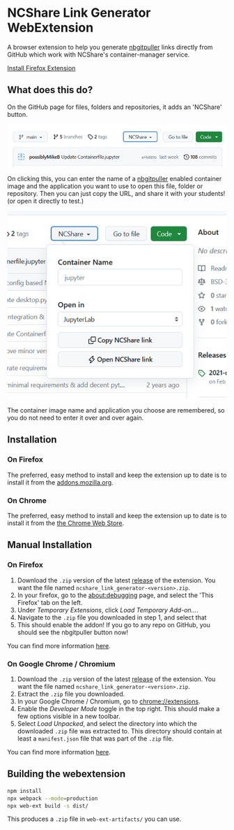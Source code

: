 # NCShare Link Generator WebExtension

A browser extension to help you generate [nbgitpuller](https://jupyterhub.github.io/nbgitpuller/)
links directly from GitHub which work with NCShare's container-manager service.

[Install Firefox Extension](https://addons.mozilla.org/en-US/firefox/addon/nbgitpuller-link-generator/?utm_source=addons.mozilla.org&utm_medium=referral&utm_content=search)

## What does this do?

On the GitHub page for files, folders and repositories, it adds an
'NCShare' button.

![NCShare button](screenshot-button.png)

On clicking this, you can enter the name of a [nbgitpuller](https://jupyterhub.github.io/nbgitpuller/) 
enabled container image and the application you want to use to open this file, folder or repository. Then you
can just copy the URL, and share it with your students! (or open it directly to test.)

![nbgitpuller popover](screenshot-popover.png)

The container image name and application you choose are remembered, so
you do not need to enter it over and over again.

## Installation

### On Firefox

The preferred, easy method to install and keep the extension up to date is to install it
from the [addons.mozilla.org](https://addons.mozilla.org/en-US/firefox/addon/nbgitpuller-link-generator/?utm_source=addons.mozilla.org&utm_medium=referral&utm_content=search).

### On Chrome

The preferred, easy method to install and keep the extension up to date is to install it
from the [the Chrome Web Store](https://chrome.google.com/webstore/detail/nbgitpuller-link-generato/hpdbdpklpmppnoibabdkkhnfhkkehgnc).

## Manual Installation

### On Firefox

1. Download the `.zip` version of the latest [release](https://github.com/possiblyMikeB/ncshare-link-generator/releases)
   of the extension. You want the file named `ncshare_link_generator-<version>.zip`.
2. In your firefox, go to the [about:debugging](about:debugging#/runtime/this-firefox) page,
   and select the 'This Firefox' tab on the left.
3. Under *Temporary Extensions*, click *Load Temporary Add-on...*.
4. Navigate to the `.zip` file you downloaded in step 1, and select that
5. This should enable the addon! If you go to any repo on GitHub, you should see
   the nbgitpuller button now!

You can find more information [here](https://developer.mozilla.org/en-US/docs/Tools/about:debugging#extensions).

### On Google Chrome / Chromium

1. Download the `.zip` version of the latest [release](https://github.com/possiblyMikeB/ncshare-link-generator/releases)
   of the extension. You want the file named `ncshare_link_generator-<version>.zip`.
2. Extract the `.zip` file you downloaded.
3. In your Google Chrome / Chromium, go to [chrome://extensions](chrome://extensions/).
4. Enable the *Developer Mode* toggle in the top right. This should make a few options visible
   in a new toolbar.
5. Select *Load Unpacked*, and select the directory into which the downloaded `.zip` file
   was extracted to. This directory should contain at least a `manifest.json` file that
   was part of the `.zip` file.

You can find more information [here](https://developer.chrome.com/docs/extensions/mv3/getstarted/#manifest).

## Building the webextension

```bash
npm install
npx webpack --mode=production
npx web-ext build -s dist/
```

This produces a `.zip` file in `web-ext-artifacts/` you can use.